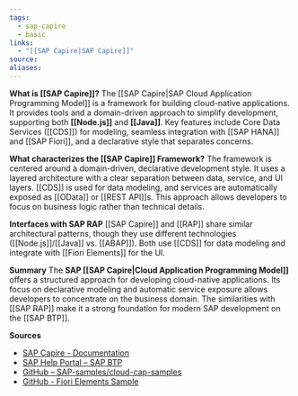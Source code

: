 ```yaml
---
tags:
  - sap-capire
  - basic
links:
  - "[[SAP Capire|SAP Capire]]"
source:
aliases:
---
```

**What is [[SAP Capire]]?**
The [[SAP Capire|SAP Cloud Application Programming Model]] is a framework for building cloud-native applications. It provides tools and a domain-driven approach to simplify development, supporting both **[[Node.js]]** and **[[Java]]**. Key features include Core Data Services ([[CDS]]) for modeling, seamless integration with [[SAP HANA]] and [[SAP Fiori]], and a declarative style that separates concerns.

**What characterizes the [[SAP Capire]] Framework?**
The framework is centered around a domain-driven, declarative development style. It uses a layered architecture with a clear separation between data, service, and UI layers. [[CDS]] is used for data modeling, and services are automatically exposed as [[OData]] or [[REST API]]s. This approach allows developers to focus on business logic rather than technical details.

**Interfaces with SAP RAP**
[[SAP Capire]] and [[RAP]] share similar architectural patterns, though they use different technologies ([[Node.js]]/[[Java]] vs. [[ABAP]]). Both use [[CDS]] for data modeling and integrate with [[Fiori Elements]] for the UI.

**Summary**
The **SAP [[SAP Capire|Cloud Application Programming Model]]** offers a structured approach for developing cloud-native applications. Its focus on declarative modeling and automatic service exposure allows developers to concentrate on the business domain. The similarities with [[SAP RAP]] make it a strong foundation for modern SAP development on the [[SAP BTP]].

**Sources**
- [SAP Capire - Documentation](https://cap.cloud.sap/docs/)
- [SAP Help Portal – SAP BTP](https://help.sap.com/docs/BTP/65de2977205c403bbc107264b8eccf4b)
- [GitHub – SAP-samples/cloud-cap-samples](https://github.com/SAP-samples/cloud-cap-samples)
- [GitHub - Fiori Elements Sample](https://github.com/SAP-samples/fiori-elements-feature-showcase?tab=readme-ov-file#selection-variant)